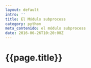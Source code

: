 ```yaml
---
layout: default
intro: ''
title: El Módulo subprocess
category: python
meta_contenido: el módulo subprocess
date: 2016-06-26T10:20:00Z
---
```


<h1 class="centrar-titulo-blog">{{page.title}}</h1>

